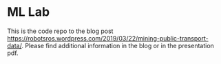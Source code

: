 # ML Lab
This is the code repo to the blog post https://robotsros.wordpress.com/2019/03/22/mining-public-transport-data/. Please find additional information in the blog or in the presentation pdf.

